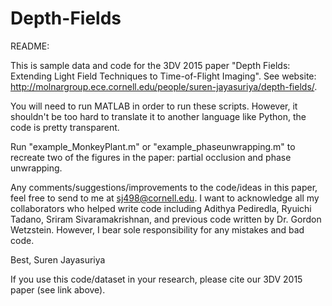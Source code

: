 # Depth-Fields

README:

This is sample data and code for the 3DV 2015 paper "Depth Fields: Extending Light Field Techniques to Time-of-Flight Imaging". See website: http://molnargroup.ece.cornell.edu/people/suren-jayasuriya/depth-fields/. 

You will need to run MATLAB in order to run these scripts. However, it shouldn't be too hard to translate it to another language like Python, the code is pretty transparent.

Run "example_MonkeyPlant.m" or "example_phaseunwrapping.m" to recreate two of the figures in the paper: partial occlusion and phase unwrapping. 

Any comments/suggestions/improvements to the code/ideas in this paper, feel free to send to me at sj498@cornell.edu. I want to acknowledge all my collaborators who helped write code including Adithya Pediredla, Ryuichi Tadano, Sriram Sivaramakrishnan, and previous code written by Dr. Gordon Wetzstein. However, I bear sole responsibility for any mistakes and bad code. 

Best,
Suren Jayasuriya

If you use this code/dataset in your research, please cite our 3DV 2015 paper (see link above). 
